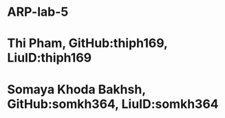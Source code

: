 
# ARP-lab-5

# Thi Pham, GitHub:thiph169, LiuID:thiph169
# Somaya Khoda Bakhsh, GitHub:somkh364, LiuID:somkh364
